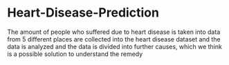 # Heart-Disease-Prediction
The amount of people who suffered due to heart disease is taken into data from 5 different  places are collected into the heart disease dataset and the data is analyzed and the data is  divided into further causes, which we think is a possible solution to understand the remedy
